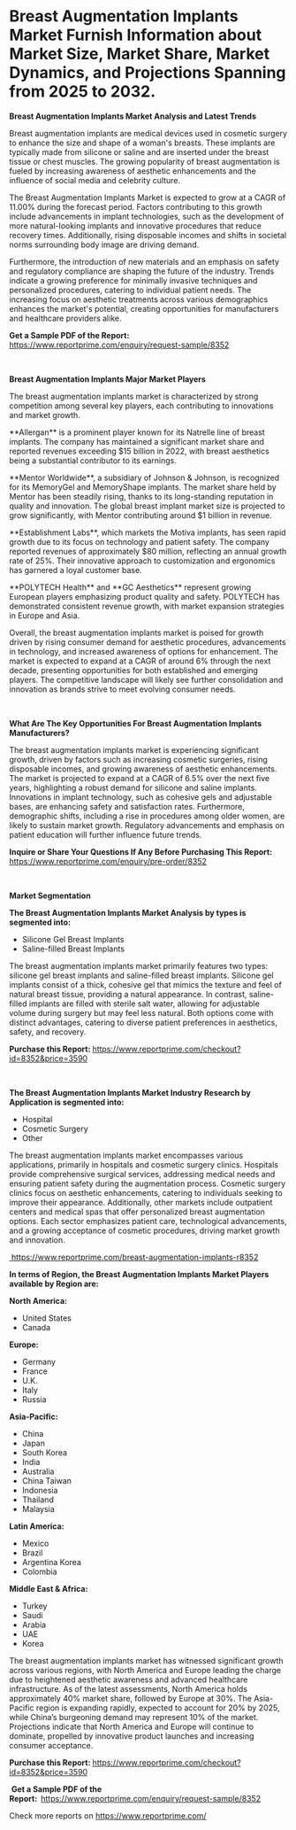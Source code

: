 <p><h1>Breast Augmentation Implants Market Furnish Information about Market Size, Market Share, Market Dynamics, and Projections Spanning from 2025 to 2032.</h1></p><p><strong>Breast Augmentation Implants Market Analysis and Latest Trends</strong></p>
<p><p>Breast augmentation implants are medical devices used in cosmetic surgery to enhance the size and shape of a woman's breasts. These implants are typically made from silicone or saline and are inserted under the breast tissue or chest muscles. The growing popularity of breast augmentation is fueled by increasing awareness of aesthetic enhancements and the influence of social media and celebrity culture. </p><p>The Breast Augmentation Implants Market is expected to grow at a CAGR of 11.00% during the forecast period. Factors contributing to this growth include advancements in implant technologies, such as the development of more natural-looking implants and innovative procedures that reduce recovery times. Additionally, rising disposable incomes and shifts in societal norms surrounding body image are driving demand. </p><p>Furthermore, the introduction of new materials and an emphasis on safety and regulatory compliance are shaping the future of the industry. Trends indicate a growing preference for minimally invasive techniques and personalized procedures, catering to individual patient needs. The increasing focus on aesthetic treatments across various demographics enhances the market's potential, creating opportunities for manufacturers and healthcare providers alike.</p></p>
<p><strong>Get a Sample PDF of the Report:&nbsp;</strong> <a href="https://www.reportprime.com/enquiry/request-sample/8352?utm_campaign=3059&utm_medium=2&utm_source=Github&utm_content=ia&utm_term=19032025&utm_id=breast-augmentation-implants">https://www.reportprime.com/enquiry/request-sample/8352</a></p>
<p>&nbsp;</p>
<p><strong>Breast Augmentation Implants Major Market Players</strong></p>
<p><p>The breast augmentation implants market is characterized by strong competition among several key players, each contributing to innovations and market growth. </p><p>**Allergan** is a prominent player known for its Natrelle line of breast implants. The company has maintained a significant market share and reported revenues exceeding $15 billion in 2022, with breast aesthetics being a substantial contributor to its earnings. </p><p>**Mentor Worldwide**, a subsidiary of Johnson & Johnson, is recognized for its MemoryGel and MemoryShape implants. The market share held by Mentor has been steadily rising, thanks to its long-standing reputation in quality and innovation. The global breast implant market size is projected to grow significantly, with Mentor contributing around $1 billion in revenue.</p><p>**Establishment Labs**, which markets the Motiva implants, has seen rapid growth due to its focus on technology and patient safety. The company reported revenues of approximately $80 million, reflecting an annual growth rate of 25%. Their innovative approach to customization and ergonomics has garnered a loyal customer base.</p><p>**POLYTECH Health** and **GC Aesthetics** represent growing European players emphasizing product quality and safety. POLYTECH has demonstrated consistent revenue growth, with market expansion strategies in Europe and Asia. </p><p>Overall, the breast augmentation implants market is poised for growth driven by rising consumer demand for aesthetic procedures, advancements in technology, and increased awareness of options for enhancement. The market is expected to expand at a CAGR of around 6% through the next decade, presenting opportunities for both established and emerging players. The competitive landscape will likely see further consolidation and innovation as brands strive to meet evolving consumer needs.</p></p>
<p>&nbsp;</p>
<p><strong>What Are The Key Opportunities For Breast Augmentation Implants Manufacturers?</strong></p>
<p><p>The breast augmentation implants market is experiencing significant growth, driven by factors such as increasing cosmetic surgeries, rising disposable incomes, and growing awareness of aesthetic enhancements. The market is projected to expand at a CAGR of 6.5% over the next five years, highlighting a robust demand for silicone and saline implants. Innovations in implant technology, such as cohesive gels and adjustable bases, are enhancing safety and satisfaction rates. Furthermore, demographic shifts, including a rise in procedures among older women, are likely to sustain market growth. Regulatory advancements and emphasis on patient education will further influence future trends.</p></p>
<p><strong>Inquire or Share Your Questions If Any Before Purchasing This Report:</strong> <a href="https://www.reportprime.com/enquiry/pre-order/8352?utm_campaign=3059&utm_medium=2&utm_source=Github&utm_content=ia&utm_term=19032025&utm_id=breast-augmentation-implants">https://www.reportprime.com/enquiry/pre-order/8352</a></p>
<p>&nbsp;</p>
<p><strong>Market Segmentation</strong></p>
<p><strong>The Breast Augmentation Implants Market Analysis by types is segmented into:</strong></p>
<p><ul><li>Silicone Gel Breast Implants</li><li>Saline-filled Breast Implants</li></ul></p>
<p><p>The breast augmentation implants market primarily features two types: silicone gel breast implants and saline-filled breast implants. Silicone gel implants consist of a thick, cohesive gel that mimics the texture and feel of natural breast tissue, providing a natural appearance. In contrast, saline-filled implants are filled with sterile salt water, allowing for adjustable volume during surgery but may feel less natural. Both options come with distinct advantages, catering to diverse patient preferences in aesthetics, safety, and recovery.</p></p>
<p><strong>Purchase this Report:&nbsp;</strong><a href="https://www.reportprime.com/checkout?id=8352&price=3590&utm_campaign=3059&utm_medium=2&utm_source=Github&utm_content=ia&utm_term=19032025&utm_id=breast-augmentation-implants">https://www.reportprime.com/checkout?id=8352&price=3590</a></p>
<p>&nbsp;</p>
<p><strong>The Breast Augmentation Implants Market Industry Research by Application is segmented into:</strong></p>
<p><ul><li>Hospital</li><li>Cosmetic Surgery</li><li>Other</li></ul></p>
<p><p>The breast augmentation implants market encompasses various applications, primarily in hospitals and cosmetic surgery clinics. Hospitals provide comprehensive surgical services, addressing medical needs and ensuring patient safety during the augmentation process. Cosmetic surgery clinics focus on aesthetic enhancements, catering to individuals seeking to improve their appearance. Additionally, other markets include outpatient centers and medical spas that offer personalized breast augmentation options. Each sector emphasizes patient care, technological advancements, and a growing acceptance of cosmetic procedures, driving market growth and innovation.</p></p>
<p><a href="https://www.reportprime.com/breast-augmentation-implants-r8352?utm_campaign=3059&utm_medium=2&utm_source=Github&utm_content=ia&utm_term=19032025&utm_id=breast-augmentation-implants">&nbsp;https://www.reportprime.com/breast-augmentation-implants-r8352</a></p>
<p><strong>In terms of Region, the Breast Augmentation Implants Market Players available by Region are:</strong></p>
<p>
    <p> <strong> North America: </strong>
        <ul>
            <li>United States</li>
            <li>Canada</li>
        </ul>
        </p> 
    <p> <strong> Europe: </strong>
        <ul>
            <li>Germany</li>
            <li>France</li>
            <li>U.K.</li>
            <li>Italy</li>
            <li>Russia</li>
        </ul>
        </p> 
    <p> <strong> Asia-Pacific: </strong>
        <ul>
            <li>China</li>
            <li>Japan</li>
            <li>South Korea</li>
            <li>India</li>
            <li>Australia</li>
            <li>China Taiwan</li>
            <li>Indonesia</li>
            <li>Thailand</li>
            <li>Malaysia</li>
        </ul>
        </p> 
    <p> <strong> Latin America: </strong>
        <ul>
            <li>Mexico</li>
            <li>Brazil</li>
            <li>Argentina Korea</li>
            <li>Colombia</li>
        </ul>
        </p> 
    <p> <strong> Middle East & Africa: </strong>
        <ul>
            <li>Turkey</li>
            <li>Saudi</li>
            <li>Arabia</li>
            <li>UAE</li>
            <li>Korea</li>
        </ul>
    </p>
    </p>
<p><p>The breast augmentation implants market has witnessed significant growth across various regions, with North America and Europe leading the charge due to heightened aesthetic awareness and advanced healthcare infrastructure. As of the latest assessments, North America holds approximately 40% market share, followed by Europe at 30%. The Asia-Pacific region is expanding rapidly, expected to account for 20% by 2025, while China’s burgeoning demand may represent 10% of the market. Projections indicate that North America and Europe will continue to dominate, propelled by innovative product launches and increasing consumer acceptance.</p></p>
<p><strong>Purchase this Report: </strong><a href="https://www.reportprime.com/checkout?id=8352&price=3590&utm_campaign=3059&utm_medium=2&utm_source=Github&utm_content=ia&utm_term=19032025&utm_id=breast-augmentation-implants">https://www.reportprime.com/checkout?id=8352&price=3590</a></p>
<p>&nbsp;<strong>Get a Sample PDF of the Report:&nbsp;&nbsp;</strong><a href="https://www.reportprime.com/enquiry/request-sample/8352?utm_campaign=3059&utm_medium=2&utm_source=Github&utm_content=ia&utm_term=19032025&utm_id=breast-augmentation-implants">https://www.reportprime.com/enquiry/request-sample/8352</a></p>
<p><strong></strong></p>
<p>Check more reports on <a href="https://www.reportprime.com/?utm_campaign=3059&utm_medium=2&utm_source=Github&utm_content=ia&utm_term=19032025&utm_id=breast-augmentation-implants">https://www.reportprime.com/</a></p>